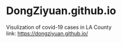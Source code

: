 # DongZiyuan.github.io
Visulization of covid-19 cases in LA County  
link: https://dongziyuan.github.io/
